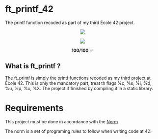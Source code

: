 # ft_printf_42
The printf function recoded as part of my third École 42 project.

<p align="center"><a href="https://www.42sp.org.br/" target="_blank"><img src="https://img.shields.io/static/v1?label=&message=SP&color=000&style=for-the-badge&logo=42""></a></p>
<p align="center"><img src="https://github.com/MarcosFlavioGS/ft_printf_42_WIP/tree/master/badge">
<p align="center"> <strong>100/100</strong> ✅ 

## What is ft_printf ?

The ft_printf is simply the printf functions recoded as my third project at École 42. This is only the mandatory part, treat th flags %c, %s, %i, %d, %u, %p, %x, %X. The project if finished by compiling it in a static library.

# Requirements
  
This project must be done in accordance with the <a href="https://github.com/42School/norminette/blob/master/pdf/en.norm.pdf" target="_blank">Norm</a>

The norm is a set of programing rules to follow when writing code at 42.
